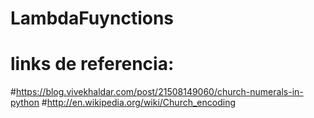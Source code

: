 # LambdaFuynctions

# links de referencia:
#https://blog.vivekhaldar.com/post/21508149060/church-numerals-in-python
#http://en.wikipedia.org/wiki/Church_encoding

